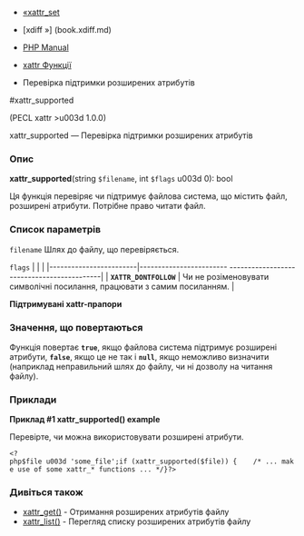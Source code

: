 - [«xattr_set](function.xattr-set.md)
- [xdiff »] (book.xdiff.md)

- [PHP Manual](index.md)
- [xattr Функції](ref.xattr.md)
- Перевірка підтримки розширених атрибутів

#xattr_supported

(PECL xattr \>u003d 1.0.0)

xattr_supported — Перевірка підтримки розширених атрибутів

### Опис

**xattr_supported**(string `$filename`, int `$flags` u003d 0): bool

Ця функція перевіряє чи підтримує файлова система, що містить файл,
розширені атрибути. Потрібне право читати файл.

### Список параметрів

`filename`
Шлях до файлу, що перевіряється.

`flags`
| | |
|------------------------|------------------------ -------------------------------------------|
| **`XATTR_DONTFOLLOW`** | Чи не розіменовувати символічні посилання, працювати з самим посиланням. |

**Підтримувані xattr-прапори**

### Значення, що повертаються

Функція повертає **`true`**, якщо файлова система підтримує
розширені атрибути, **`false`**, якщо це не так і **`null`**, якщо
неможливо визначити (наприклад неправильний шлях до файлу, чи ні
дозволу на читання файлу).

### Приклади

**Приклад #1 **xattr_supported()** example**

Перевірте, чи можна використовувати розширені атрибути.

` <?php$file u003d 'some_file';if (xattr_supported($file)) {    /* ... make use of some xattr_* functions ... */}?> `

### Дивіться також

- [xattr_get()](function.xattr-get.md) - Отримання розширених
атрибутів файлу
- [xattr_list()](function.xattr-list.md) - Перегляд списку
розширених атрибутів файлу
